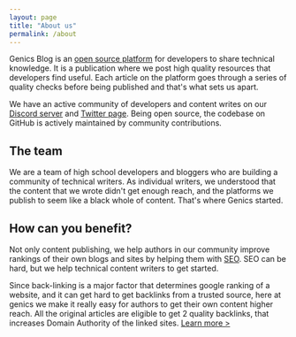 ```yaml
---
layout: page
title: "About us"
permalink: /about
---
```


Genics Blog is an [open source platform](https://github.com/genicsblog) for developers to share technical knowledge. It is a publication where we post high quality resources that developers find useful. Each article on the platform goes through a series of quality checks before being published and that's what sets us apart.

We have an active community of developers and content writes on our [Discord server](https://discord.genicsblog.com) and [Twitter page](https://twitter.com/genicsblog). Being open source, the codebase on GitHub is actively maintained by community contributions.

## The team

We are a team of high school developers and bloggers who are building a community of technical writers. As individual writers, we understood that the content that we wrote didn't get enough reach, and the platforms we publish to seem like a black whole of content. That's where Genics started.

## How can you benefit?

Not only content publishing, we help authors in our community improve rankings of their own blogs and sites by helping them with [SEO](/category/seo/). SEO can be hard, but we help technical content writers to get started.

Since back-linking is a major factor that determines google ranking of a website, and it can get hard to get backlinks from a trusted source, here at genics we make it really easy for authors to get their own content higher reach. All the original articles are eligible to get 2 quality backlinks, that increases Domain Authority of the linked sites. [Learn more >](https://docs.genicsblog.com/author/create-a-submission-request#cross-posting)